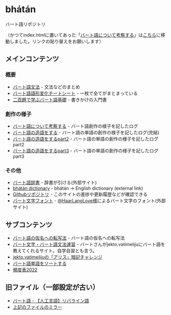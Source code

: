 # bhátán
バート語リポジトリ

（かつてindex.htmlに置いてあった「[バート語について考察する](./investigate.html)」は[こちら](./investigate.html)に移動しました。リンクの貼り替えをお願いします）

## メインコンテンツ

### 概要
* [バート語文法](grammar.html) - 文法などのまとめ
* [バート語語形変化チートシート](./cheatsheet/bhat_cheatsheet_ver_1_3.pdf) - 一枚で全てがまとまっている
* [二百題で学ぶバート語基礎](https://docs.google.com/document/d/1jKy_4ZLQD-3OIVOl4dtY2gcvH0fYOr40jwfgaPQ53Xo/edit#) - 書きかけの入門書

### 創作の様子
* [バート語について考察する](./investigate.html) - バート語創作の様子を記したログ
* [バート語の造語をする](http://jurliyuuri.com/bhaataan/coin.html) - バート語の単語の創作の様子を記したログ(完結)
* [バート語の造語をするpart2](http://jurliyuuri.com/bhaataan/coin2.html) - バート語の単語の創作の様子を記したログpart2
* [バート語の造語をするpart3](http://jurliyuuri.com/bhaataan/coin3.html) - バート語の単語の創作の様子を記したログpart3

### その他
* [バート語辞書](http://zpdic.ziphil.com/dictionary/24) - 辞書が引ける(外部サイト)
* [bhátán dictionary](http://zpdic.ziphil.com/dictionary/52) - bhátán → English dictionary (external link)
* [Githubリポジトリ](https://github.com/jurliyuuri/bhaataan) - このサイトの進捗や更新履歴などが確認できる
* [バート文字フォント](https://haar-you.github.io/BhaataanFont/) - [@HaarLangLove様](https://twitter.com/HaarLangLove)によるバート文字のフォント(外部サイト)

## サブコンテンツ
* [バート語の仮名への転写法](transcription.html) - バート語の仮名への転写法
* [バート文字・バート語文法速習](./learn/index.html) - バートさんがjekto.vatimelijuにバート語を教えてくれるサイト。自学自習とも言う。
* [jekto.vatimelijuの「アリス」暗記チャレンジ](alic.htm)
* [バート語単語をソートする](sort.html)
* [頻度表2022](freq2022.html)

## 旧ファイル（一部設定が古い）
* [バート語 - 【人工言語】リパライン語](https://sites.google.com/site/3tvalineparine/plsnk/bhat)
* [上記のファイルのミラー](http://jurliyuuri.com/bhaataan/bhatan.html)

